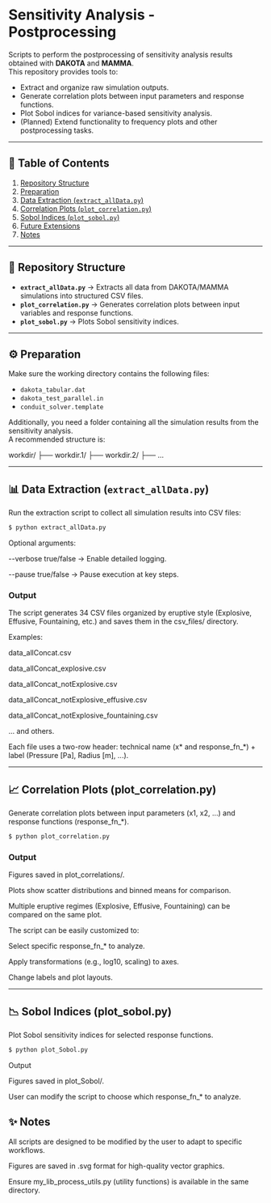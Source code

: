# Sensitivity Analysis - Postprocessing  

Scripts to perform the postprocessing of sensitivity analysis results obtained with **DAKOTA** and **MAMMA**.  
This repository provides tools to:  
- Extract and organize raw simulation outputs.  
- Generate correlation plots between input parameters and response functions.  
- Plot Sobol indices for variance-based sensitivity analysis.  
- (Planned) Extend functionality to frequency plots and other postprocessing tasks.  

---

## 📑 Table of Contents  

1. [Repository Structure](#-repository-structure)  
2. [Preparation](#-preparation)  
3. [Data Extraction (`extract_allData.py`)](#-data-extraction-extract_alldatapy)  
4. [Correlation Plots (`plot_correlation.py`)](#-correlation-plots-plot_correlationpy)  
5. [Sobol Indices (`plot_sobol.py`)](#-sobol-indices-plot_sobolpy)  
6. [Future Extensions](#-future-extensions)  
7. [Notes](#-notes)  

---

## 📂 Repository Structure  

- **`extract_allData.py`** → Extracts all data from DAKOTA/MAMMA simulations into structured CSV files.  
- **`plot_correlation.py`** → Generates correlation plots between input variables and response functions.  
- **`plot_sobol.py`** → Plots Sobol sensitivity indices.  

---

## ⚙️ Preparation  

Make sure the working directory contains the following files:  

- `dakota_tabular.dat`  
- `dakota_test_parallel.in`  
- `conduit_solver.template`  

Additionally, you need a folder containing all the simulation results from the sensitivity analysis.  
A recommended structure is:  

workdir/
├── workdir.1/
├── workdir.2/
├── ...


---

## 📊 Data Extraction (`extract_allData.py`)  

Run the extraction script to collect all simulation results into CSV files:  

```bash
$ python extract_allData.py

```

Optional arguments:

--verbose true/false → Enable detailed logging.

--pause true/false → Pause execution at key steps.

### Output

The script generates 34 CSV files organized by eruptive style (Explosive, Effusive, Fountaining, etc.) and saves them in the csv_files/ directory.

Examples:

data_allConcat.csv

data_allConcat_explosive.csv

data_allConcat_notExplosive.csv

data_allConcat_notExplosive_effusive.csv

data_allConcat_notExplosive_fountaining.csv

… and others.

Each file uses a two-row header: technical name (x* and response_fn_*) + label (Pressure [Pa], Radius [m], ...).

---

## 📈 Correlation Plots (plot_correlation.py)

Generate correlation plots between input parameters (x1, x2, …) and response functions (response_fn_*).

```bash
$ python plot_correlation.py
```

### Output

Figures saved in plot_correlations/.

Plots show scatter distributions and binned means for comparison.

Multiple eruptive regimes (Explosive, Effusive, Fountaining) can be compared on the same plot.

The script can be easily customized to:

Select specific response_fn_* to analyze.

Apply transformations (e.g., log10, scaling) to axes.

Change labels and plot layouts.

---

## 📉 Sobol Indices (plot_sobol.py)

Plot Sobol sensitivity indices for selected response functions.

```bash
$ python plot_Sobol.py
```

Output

Figures saved in plot_Sobol/.

User can modify the script to choose which response_fn_* to analyze.


## ✨ Notes

All scripts are designed to be modified by the user to adapt to specific workflows.

Figures are saved in .svg format for high-quality vector graphics.

Ensure my_lib_process_utils.py (utility functions) is available in the same directory.